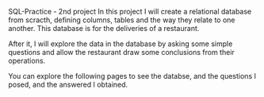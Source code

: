 SQL-Practice - 2nd project
In this project I will create a relational database from scracth, defining columns, tables and the way they relate to one another. This database is for the deliveries of a restaurant.

After it, I will explore the data in the database by asking some simple questions and allow the restaurant draw some conclusions from their operations.

You can explore the following pages to see the databse, and the questions I posed, and the answered I obtained.
